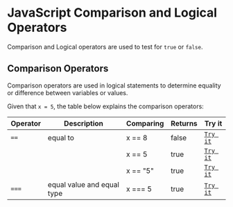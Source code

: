 # JavaScript Comparison and Logical Operators

Comparison and Logical operators are used to test for `true` or `false`.

## Comparison Operators

Comparison operators are used in logical statements to determine equality or difference between variables or values.

Given that `x = 5`, the table below explains the comparison operators:

| Operator | Description                | Comparing | Returns | Try it                                                                         |
| -------- | -------------------------- | --------- | ------- | ------------------------------------------------------------------------------ |
| `==`     | equal to                   | x == 8    | false   | [`Try it`](https://www.w3schools.com/js/tryit.asp?filename=tryjs_comparison1)  |
|          |                            | x == 5    | true    | [`Try it`](https://www.w3schools.com/js/tryit.asp?filename=tryjs_comparison2)  |
|          |                            | x == "5"  | true    | [`Try it`](https://www.w3schools.com/js/tryit.asp?filename=tryjs_comparison12) |
| `===`    | equal value and equal type | x === 5   | true    | [`Try it`](https://www.w3schools.com/js/tryit.asp?filename=tryjs_comparison4)  |